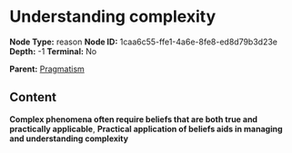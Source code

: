 # Understanding complexity

**Node Type:** reason
**Node ID:** 1caa6c55-ffe1-4a6e-8fe8-ed8d79b3d23e
**Depth:** -1
**Terminal:** No

**Parent:** [Pragmatism](pragmatism.md)

## Content

**Complex phenomena often require beliefs that are both true and practically applicable**, **Practical application of beliefs aids in managing and understanding complexity**

